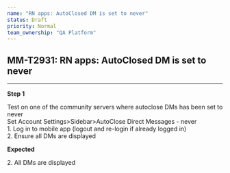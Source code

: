 ```yaml
---
name: "RN apps: AutoClosed DM is set to never"
status: Draft
priority: Normal
team_ownership: "QA Platform"
---
```


## MM-T2931: RN apps: AutoClosed DM is set to never

---

**Step 1**

Test on one of the community servers where autoclose DMs has been set to never\
Set Account Settings>Sidebar>AutoClose Direct Messages - never\
1\. Log in to mobile app (logout and re-login if already logged in)\
2\. Ensure all DMs are displayed

**Expected**

2\. All DMs are displayed
